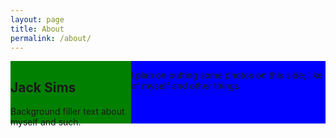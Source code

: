 ```yaml
---
layout: page
title: About
permalink: /about/
---
```

<div class="container" style="display: flex; height: 100px;">
        <div style="flex-grow:1; background: green;">
            <h2>Jack Sims</h2>
            <p>Background filler text about myself and such.</p>
        </div>
        <div style="flex-grow: 1; background: blue;">
            <p>I plan on putting some photos on this side; like of myself and other things</p>
        </div>
</div>